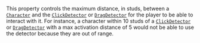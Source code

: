 This property controls the maximum distance, in studs, between a
[`Character`](https://create.roblox.com/docs/reference/engine/classes/Player#Character) and the [`ClickDetector`](https://create.roblox.com/docs/reference/engine/classes/ClickDetector) or
[`DragDetector`](https://create.roblox.com/docs/reference/engine/classes/DragDetector) for the player to be able to interact with it. For
instance, a character within 10 studs of a [`ClickDetector`](https://create.roblox.com/docs/reference/engine/classes/ClickDetector) or
[`DragDetector`](https://create.roblox.com/docs/reference/engine/classes/DragDetector) with a max activation distance of 5 would not be able
to use the detector because they are out of range.